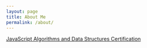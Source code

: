 ```yaml
---
layout: page
title: About Me
permalink: /about/
---
```

[JavaScript Algorithms and Data Structures Certification](https://www.freecodecamp.org/certification/leobath/javascript-algorithms-and-data-structures)
